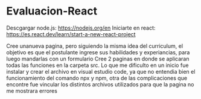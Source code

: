 # Evaluacion-React
Descgargar node.js: https://nodejs.org/en
Iniciarte en react: https://es.react.dev/learn/start-a-new-react-project

Cree unanueva pagina, pero siguiendo la misma idea del curriculum, el objetivo es que el postulante ingrese sus habilidades y experiancias, para luego mandarlas con un formulario
Cree 2 paginas en donde se aplicaran todas las funciones en la carpeta src.
Lo que me dificulto en un inicio fue instalar y crear el archivo en visual estudio code, ya que no entendia bien el funcionamiento del comando npx y npm, otra de las complicaciones que encontre fue vincular los distintos archivos utilizados para que la pagina no me mostrara errores
